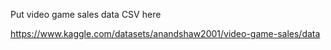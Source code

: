 Put video game sales data CSV here

https://www.kaggle.com/datasets/anandshaw2001/video-game-sales/data
